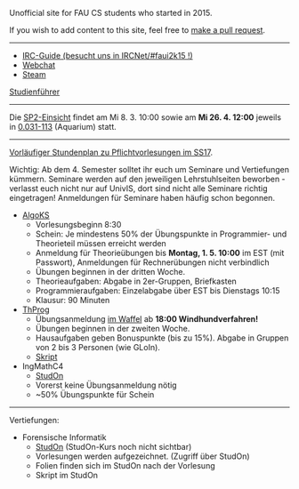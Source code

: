 Unofficial site for FAU CS students who started in 2015.

If you wish to add content to this site, feel free to [make a pull request](https://github.com/yawkat/faui2k15.de).

---

- [IRC-Guide (besucht uns in IRCNet/#faui2k15 !)](https://fsi.cs.fau.de/dw/kontakt/irc)
- [Webchat](http://webchat.ircnet.net/?channels=faui2k15)
- [Steam](http://steamcommunity.com/groups/faui)

[Studienführer](http://www.informatik.fau.de/studium/Studienfuehrer_inf.pdf)

---

Die [SP2-Einsicht](https://www4.cs.fau.de/Lehre/WS16/V_SP2/) findet am Mi 8. 3. 10:00 sowie am **Mi 26. 4. 12:00** jeweils in [0.031-113](https://univis.uni-erlangen.de/prg?search=rooms&name=0.031-113) (Aquarium) statt.

---

[Vorläufiger Stundenplan zu Pflichtvorlesungen im SS17](https://s.yawk.at/Mv11). 

Wichtig: Ab dem 4. Semester solltet ihr euch um Seminare und Vertiefungen kümmern. Seminare werden auf den jeweiligen Lehrstuhlseiten beworben - verlasst euch nicht nur auf UnivIS, dort sind nicht alle Seminare richtig eingetragen! Anmeldungen für Seminare haben häufig schon begonnen.

- [AlgoKS](https://www10.cs.fau.de/de/lehre/bySem/2017s/algoks)
    + Vorlesungsbeginn 8:30
    + Schein: Je mindestens 50% der Übungspunkte in Programmier- und Theorieteil müssen erreicht werden
    + Anmeldung für Theorieübungen bis **Montag, 1. 5. 10:00** im EST (mit Passwort), Anmeldungen für Rechnerübungen nicht verbindlich
    + Übungen beginnen in der dritten Woche.
    + Theorieaufgaben: Abgabe in 2er-Gruppen, Briefkasten
    + Programmieraufgaben: Einzelabgabe über EST bis Dienstags 10:15
    + Klausur: 90 Minuten
- [ThProg](https://www8.cs.fau.de/ss17:thprog)
    + Übungsanmeldung [im Waffel](https://waffel.informatik.uni-erlangen.de/signup/?univisid=20926736) ab **18:00 Windhundverfahren!**
    + Übungen beginnen in der zweiten Woche.
    + Hausaufgaben geben Bonuspunkte (bis zu 15%). Abgabe in Gruppen von 2 bis 3 Personen (wie GLoIn).
    + [Skript](https://www8.cs.fau.de/_media/ss17:thprog:skript.pdf)
- IngMathC4
    + [StudOn](https://www.studon.fau.de/studon/ilias.php?ref_id=1843483&cmdClass=ilobjcoursegui&cmdNode=r4:h3&baseClass=ilRepositoryGUI)
    + Vorerst keine Übungsanmeldung nötig
    + ~50% Übungspunkte für Schein

---

Vertiefungen:

  - Forensische Informatik
    + [StudOn](https://www.studon.fau.de/) (StudOn-Kurs noch nicht sichtbar)
    + Vorlesungen werden aufgezeichnet. (Zugriff über StudOn)
    + Folien finden sich im StudOn nach der Vorlesung
    + Skript im StudOn

